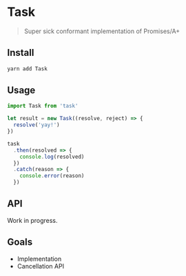 # Task

> Super sick conformant implementation of Promises/A+

## Install

```sh
yarn add Task
```

## Usage

```javascript
import Task from 'task'

let result = new Task((resolve, reject) => {
  resolve('yay!')
})

task
  .then(resolved => {
    console.log(resolved)
  })
  .catch(reason => {
    console.error(reason)
  })
```

## API

Work in progress.

## Goals

- Implementation
- Cancellation API
